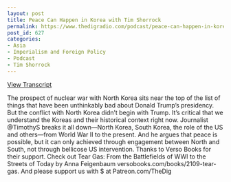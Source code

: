 ```yaml
---
layout: post
title: Peace Can Happen in Korea with Tim Shorrock
permalink: https://www.thedigradio.com/podcast/peace-can-happen-in-korea-with-tim-shorrock/index.html
post_id: 627
categories: 
- Asia
- Imperialism and Foreign Policy
- Podcast
- Tim Shorrock
---
```


[View Transcript](https://www.jacobinmag.com/2018/01/trump-north-korea-nuclear-weapons)




The prospect of nuclear war with North Korea sits near the top of the list of things that have been unthinkably bad about Donald Trump’s presidency. But the conflict with North Korea didn’t begin with Trump. It’s critical that we understand the Koreas and their historical context right now. Journalist @TimothyS breaks it all down—North Korea, South Korea, the role of the US and others—from World War II to the present. And he argues that peace is possible, but it can only achieved through engagement between North and South, not through bellicose US intervention. Thanks to Verso Books for their support. Check out Tear Gas: From the Battlefields of WWI to the Streets of Today by Anna Feigenbaum versobooks.com/books/2109-tear-gas. And please support us with $ at Patreon.com/TheDig